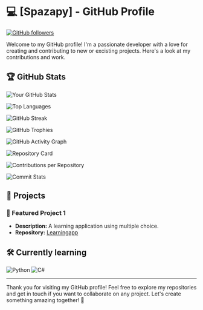 # 💻 [Spazapy] - GitHub Profile

[![GitHub followers](https://img.shields.io/github/followers/Spazapy?style=social)](https://github.com/Spazapy)

Welcome to my GitHub profile! I'm a passionate developer with a love for creating and contributing to new or excisting projects. Here's a look at my contributions and work.

## 🏆 GitHub Stats

![Your GitHub Stats](https://github-readme-stats.vercel.app/api?username=Spazapy&show_icons=true&theme=radical)

![Top Languages](https://github-readme-stats.vercel.app/api/top-langs/?username=Spazapy&layout=compact&theme=radical)

![GitHub Streak](https://github-readme-streak-stats.herokuapp.com/?user=Spazapy&theme=radical)

![GitHub Trophies](https://github-profile-trophy.vercel.app/?username=Spazapy&theme=radical&column=7)

![GitHub Activity Graph](https://activity-graph.herokuapp.com/graph?username=Spazapy&theme=radical)

![Repository Card](https://github-readme-stats.vercel.app/api/pin/?username=Spazapy&repo=repository-name&theme=radical)

![Contributions per Repository](https://github-contribution-stats.vercel.app/api/?username=Spazapy&show_icons=true&theme=radical)

![Commit Stats](https://github.com/Spazapy/github-stats)

## 🚀 Projects

### 🔭 Featured Project 1
- **Description:** A learning application using multiple choice.
- **Repository:** [Learningapp](https://github.com/malex1306/DOVK)
  
## 🛠️ Currently learning 
![Python](https://img.shields.io/badge/Python-3776AB?style=for-the-badge&logo=python&logoColor=white)
![C#](https://img.shields.io/badge/C%23-239120?style=for-the-badge&logo=csharp&logoColor=white)

---

Thank you for visiting my GitHub profile! Feel free to explore my repositories and get in touch if you want to collaborate on any project. Let's create something amazing together! 🚀
